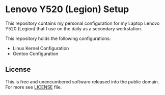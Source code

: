 # Lenovo Y520 (Legion) Setup

This repository contains my personal configuration for my Laptop Lenovo
Y520 (Legion) that I use on the daily as a secondary workstation.

This repository holds the following configurations:

- Linux Kernel Configuration
- Gentoo Configuration

## License

This is free and unencumbered software released into the public domain.
For more see [LICENSE](./LICENSE) file.

